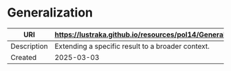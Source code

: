 # Generalization

URI|https://lustraka.github.io/resources/pol14/Generalization
-|-
Description|Extending a specific result to a broader context.
Created|2025-03-03

